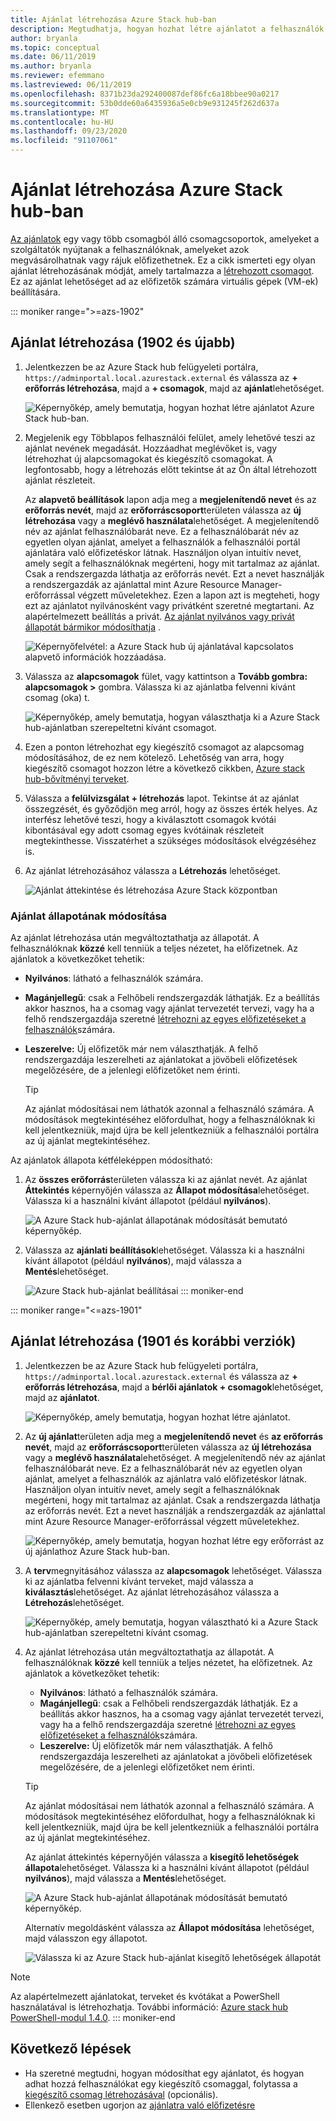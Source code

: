 ```yaml
---
title: Ajánlat létrehozása Azure Stack hub-ban
description: Megtudhatja, hogyan hozhat létre ajánlatot a felhasználók számára Azure Stack hub-ban.
author: bryanla
ms.topic: conceptual
ms.date: 06/11/2019
ms.author: bryanla
ms.reviewer: efemmano
ms.lastreviewed: 06/11/2019
ms.openlocfilehash: 8371b23da292400087def86fc6a18bbee90a0217
ms.sourcegitcommit: 53b0dde60a6435936a5e0cb9e931245f262d637a
ms.translationtype: MT
ms.contentlocale: hu-HU
ms.lasthandoff: 09/23/2020
ms.locfileid: "91107061"
---
```

# <a name="create-an-offer-in-azure-stack-hub"></a>Ajánlat létrehozása Azure Stack hub-ban

[Az ajánlatok](azure-stack-overview.md) egy vagy több csomagból álló csomagcsoportok, amelyeket a szolgáltatók nyújtanak a felhasználóknak, amelyeket azok megvásárolhatnak vagy rájuk előfizethetnek. Ez a cikk ismerteti egy olyan ajánlat létrehozásának módját, amely tartalmazza a [létrehozott csomagot](azure-stack-create-plan.md). Ez az ajánlat lehetőséget ad az előfizetők számára virtuális gépek (VM-ek) beállítására.

::: moniker range=">=azs-1902"
## <a name="create-an-offer-1902-and-later"></a>Ajánlat létrehozása (1902 és újabb)

1. Jelentkezzen be az Azure Stack hub felügyeleti portálra, `https://adminportal.local.azurestack.external` és válassza az **+ erőforrás létrehozása**, majd a **+ csomagok**, majd az **ajánlat**lehetőséget.

   ![Képernyőkép, amely bemutatja, hogyan hozhat létre ajánlatot Azure Stack hub-ban.](media/azure-stack-create-offer/offers.png)

2. Megjelenik egy Többlapos felhasználói felület, amely lehetővé teszi az ajánlat nevének megadását. Hozzáadhat meglévőket is, vagy létrehozhat új alapcsomagokat és kiegészítő csomagokat. A legfontosabb, hogy a létrehozás előtt tekintse át az Ön által létrehozott ajánlat részleteit.

   Az **alapvető beállítások** lapon adja meg a **megjelenítendő nevet** és az **erőforrás nevét**, majd az **erőforráscsoport**területen válassza az **új létrehozása** vagy a **meglévő használata**lehetőséget. A megjelenítendő név az ajánlat felhasználóbarát neve. Ez a felhasználóbarát név az egyetlen olyan ajánlat, amelyet a felhasználók a felhasználói portál ajánlatára való előfizetéskor látnak. Használjon olyan intuitív nevet, amely segít a felhasználóknak megérteni, hogy mit tartalmaz az ajánlat. Csak a rendszergazda láthatja az erőforrás nevét. Ezt a nevet használják a rendszergazdák az ajánlattal mint Azure Resource Manager-erőforrással végzett műveletekhez. Ezen a lapon azt is megteheti, hogy ezt az ajánlatot nyilvánosként vagy privátként szeretné megtartani. Az alapértelmezett beállítás a privát. [Az ajánlat nyilvános vagy privát állapotát bármikor módosíthatja](#change-the-state-of-an-offer) .

   ![Képernyőfelvétel: a Azure Stack hub új ajánlatával kapcsolatos alapvető információk hozzáadása.](media/azure-stack-create-offer/new-offer.png)
  
3. Válassza az **alapcsomagok** fület, vagy kattintson a **Tovább gombra: alapcsomagok >** gombra. Válassza ki az ajánlatba felvenni kívánt csomag (oka) t.

   ![Képernyőkép, amely bemutatja, hogyan választhatja ki a Azure Stack hub-ajánlatban szerepeltetni kívánt csomagot.](media/azure-stack-create-offer/select-plan.png)

4. Ezen a ponton létrehozhat egy kiegészítő csomagot az alapcsomag módosításához, de ez nem kötelező. Lehetőség van arra, hogy kiegészítő csomagot hozzon létre a következő cikkben, [Azure stack hub-bővítményi terveket](create-add-on-plan.md).

5. Válassza a **felülvizsgálat + létrehozás** lapot. Tekintse át az ajánlat összegzését, és győződjön meg arról, hogy az összes érték helyes. Az interfész lehetővé teszi, hogy a kiválasztott csomagok kvótái kibontásával egy adott csomag egyes kvótáinak részleteit megtekinthesse. Visszatérhet a szükséges módosítások elvégzéséhez is.

6. Az ajánlat létrehozásához válassza a **Létrehozás** lehetőséget.

   ![Ajánlat áttekintése és létrehozása Azure Stack központban](media/azure-stack-create-offer/review-offer.png)

### <a name="change-the-state-of-an-offer"></a>Ajánlat állapotának módosítása

Az ajánlat létrehozása után megváltoztathatja az állapotát. A felhasználóknak **közzé** kell tenniük a teljes nézetet, ha előfizetnek. Az ajánlatok a következőket tehetik:

- **Nyilvános**: látható a felhasználók számára.
- **Magánjellegű**: csak a Felhőbeli rendszergazdák láthatják. Ez a beállítás akkor hasznos, ha a csomag vagy ajánlat tervezetét tervezi, vagy ha a felhő rendszergazdája szeretné [létrehozni az egyes előfizetéseket a felhasználók](azure-stack-subscribe-plan-provision-vm.md#create-a-subscription-as-a-cloud-operator)számára.
- **Leszerelve:** Új előfizetők már nem választhatják. A felhő rendszergazdája leszerelheti az ajánlatokat a jövőbeli előfizetések megelőzésére, de a jelenlegi előfizetőket nem érinti.

  > [!TIP]  
  > Az ajánlat módosításai nem láthatók azonnal a felhasználó számára. A módosítások megtekintéséhez előfordulhat, hogy a felhasználóknak ki kell jelentkezniük, majd újra be kell jelentkezniük a felhasználói portálra az új ajánlat megtekintéséhez.

Az ajánlatok állapota kétféleképpen módosítható:

1. Az **összes erőforrás**területen válassza ki az ajánlat nevét. Az ajánlat **Áttekintés** képernyőjén válassza az **Állapot módosítása**lehetőséget. Válassza ki a használni kívánt állapotot (például **nyilvános**).

   ![A Azure Stack hub-ajánlat állapotának módosítását bemutató képernyőkép.](media/azure-stack-create-offer/change-state.png)

2. Válassza az **ajánlati beállítások**lehetőséget. Válassza ki a használni kívánt állapotot (például **nyilvános**), majd válassza a **Mentés**lehetőséget.

   ![Azure Stack hub-ajánlat beállításai](media/azure-stack-create-offer/offer-settings.png)
::: moniker-end

::: moniker range="<=azs-1901"
## <a name="create-an-offer-1901-and-earlier"></a>Ajánlat létrehozása (1901 és korábbi verziók)

1. Jelentkezzen be az Azure Stack hub felügyeleti portálra, `https://adminportal.local.azurestack.external` és válassza az **+ erőforrás létrehozása**, majd a **bérlői ajánlatok + csomagok**lehetőséget, majd az **ajánlatot**.

   ![Képernyőkép, amely bemutatja, hogyan hozhat létre ajánlatot.](media/azure-stack-create-offer/image01.png)
  
2. Az **új ajánlat**területen adja meg a **megjelenítendő nevet** és **az erőforrás nevét**, majd az **erőforráscsoport**területen válassza az **új létrehozása** vagy a **meglévő használata**lehetőséget. A megjelenítendő név az ajánlat felhasználóbarát neve. Ez a felhasználóbarát név az egyetlen olyan ajánlat, amelyet a felhasználók az ajánlatra való előfizetéskor látnak. Használjon olyan intuitív nevet, amely segít a felhasználóknak megérteni, hogy mit tartalmaz az ajánlat. Csak a rendszergazda láthatja az erőforrás nevét. Ezt a nevet használják a rendszergazdák az ajánlattal mint Azure Resource Manager-erőforrással végzett műveletekhez.

   ![Képernyőkép, amely bemutatja, hogyan hozhat létre egy erőforrást az új ajánlathoz Azure Stack hub-ban.](media/azure-stack-create-offer/image01a.png)
  
3. A **terv**megnyitásához válassza az **alapcsomagok** lehetőséget. Válassza ki az ajánlatba felvenni kívánt terveket, majd válassza a **kiválasztás**lehetőséget. Az ajánlat létrehozásához válassza a **Létrehozás**lehetőséget.

   ![Képernyőkép, amely bemutatja, hogyan választható ki a Azure Stack hub-ajánlatban szerepeltetni kívánt csomag.](media/azure-stack-create-offer/image02.png)
  
4. Az ajánlat létrehozása után megváltoztathatja az állapotát. A felhasználóknak **közzé** kell tenniük a teljes nézetet, ha előfizetnek. Az ajánlatok a következőket tehetik:

   - **Nyilvános**: látható a felhasználók számára.
   - **Magánjellegű**: csak a Felhőbeli rendszergazdák láthatják. Ez a beállítás akkor hasznos, ha a csomag vagy ajánlat tervezetét tervezi, vagy ha a felhő rendszergazdája szeretné [létrehozni az egyes előfizetéseket a felhasználók](azure-stack-subscribe-plan-provision-vm.md#create-a-subscription-as-a-cloud-operator)számára.
   - **Leszerelve:** Új előfizetők már nem választhatják. A felhő rendszergazdája leszerelheti az ajánlatokat a jövőbeli előfizetések megelőzésére, de a jelenlegi előfizetőket nem érinti.

   > [!TIP]  
   > Az ajánlat módosításai nem láthatók azonnal a felhasználó számára. A módosítások megtekintéséhez előfordulhat, hogy a felhasználóknak ki kell jelentkezniük, majd újra be kell jelentkezniük a felhasználói portálra az új ajánlat megtekintéséhez.

   Az ajánlat áttekintés képernyőjén válassza a **kisegítő lehetőségek állapota**lehetőséget. Válassza ki a használni kívánt állapotot (például **nyilvános**), majd válassza a **Mentés**lehetőséget.

     ![A Azure Stack hub-ajánlat állapotának módosítását bemutató képernyőkép.](media/azure-stack-create-offer/change-stage-1807.png)

     Alternatív megoldásként válassza az **Állapot módosítása** lehetőséget, majd válasszon egy állapotot.

    ![Válassza ki az Azure Stack hub-ajánlat kisegítő lehetőségek állapotát](media/azure-stack-create-offer/change-stage-select-1807.png)

> [!NOTE]
> Az alapértelmezett ajánlatokat, terveket és kvótákat a PowerShell használatával is létrehozhatja. További információ: [Azure stack hub PowerShell-modul 1.4.0](/powershell/azure/azure-stack/overview?view=azurestackps-1.4.0).
::: moniker-end

## <a name="next-steps"></a>Következő lépések

- Ha szeretné megtudni, hogyan módosíthat egy ajánlatot, és hogyan adhat hozzá felhasználókat egy kiegészítő csomaggal, folytassa a [kiegészítő csomag létrehozásával](create-add-on-plan.md) (opcionális).
- Ellenkező esetben ugorjon az [ajánlatra való előfizetésre](azure-stack-subscribe-plan-provision-vm.md)